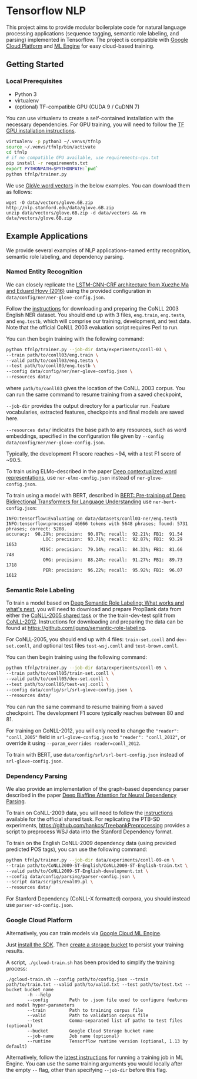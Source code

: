 # Tensorflow NLP

This project aims to provide modular boilerplate code for natural language processing applications 
(sequence tagging, semantic role labeling, and parsing) implemented in Tensorflow. 
The project is compatible with [Google Cloud Platform](https://cloud.google.com/) 
and [ML Engine](https://cloud.google.com/ml-engine/) for easy cloud-based training.

## Getting Started
### Local Prerequisites
* Python 3
* virtualenv
* (optional) TF-compatible GPU (CUDA 9 / CuDNN 7)

You can use virtualenv to create a self-contained installation with the necessary dependencies. 
For GPU training, you will need to follow the [TF GPU installation instructions](
https://www.tensorflow.org/install/install_linux#NVIDIARequirements).

```bash
virtualenv -p python3 ~/.venvs/tfnlp
source ~/.venvs/tfnlp/bin/activate
cd tfnlp
# if no compatible GPU available, use requirements-cpu.txt
pip install -r requirements.txt
export PYTHONPATH=$PYTHONPATH:`pwd`
python tfnlp/trainer.py
```

We use [GloVe word vectors](https://nlp.stanford.edu/projects/glove/) in the below examples.
You can download them as follows:
```
wget -O data/vectors/glove.6B.zip http://nlp.stanford.edu/data/glove.6B.zip
unzip data/vectors/glove.6B.zip -d data/vectors && rm data/vectors/glove.6B.zip
```


## Example Applications
We provide several examples of NLP applications–named entity recognition, semantic role labeling, 
and dependency parsing.

### Named Entity Recognition
We can closely replicate the 
[LSTM-CNN-CRF architecture from Xuezhe Ma and Eduard Hovy (2016)](
http://www.aclweb.org/anthology/P16-1101) 
using the provided configuration in `data/config/ner/ner-glove-config.json`.

Follow the [instructions](https://www.clips.uantwerpen.be/conll2003/ner/) 
for downloading and preparing the CoNLL 2003 English NER dataset.
You should end up with 3 files,
`eng.train`, `eng.testa`, and `eng.testb`, which will comprise our training, development, 
and test data. Note that the official CoNLL 2003 evaluation script requires Perl to run.

You can then begin training with the following command:
```bash
python tfnlp/trainer.py --job-dir data/experiments/conll-03 \
--train path/to/conll03/eng.train \
--valid path/to/conll03/eng.testa \
--test path/to/conll03/eng.testb \
--config data/config/ner/ner-glove-config.json \
--resources data/
```
where `path/to/conll03` gives the location of the CoNLL 2003 corpus.
You can run the same command to resume training from a saved checkpoint,


`--job-dir` provides the output directory for a particular run.
Feature vocabularies, extracted features, checkpoints and final models are saved here.

`--resources data/` indicates the base path to any resources, such as word embeddings, 
specified in the configuration file given by `--config data/config/ner/ner-glove-config.json`.

Typically, the development F1 score reaches ~94, with a test F1 score of ~90.5.

To train using ELMo–described in the paper 
[Deep contextualized word representations](https://arxiv.org/abs/1802.05365), 
use `ner-elmo-config.json` instead of `ner-glove-config.json`.

To train using a model with BERT, described in
[BERT: Pre-training of Deep Bidirectional Transformers for Language Understanding](https://arxiv.org/pdf/1810.04805.pdf)
use `ner-bert-config.json`:
```
INFO:tensorflow:Evaluating on data/datasets/conll03-ner/eng.testb
INFO:tensorflow:processed 46666 tokens with 5648 phrases; found: 5731 phrases; correct: 5208.
accuracy:  98.29%; precision:  90.87%; recall:  92.21%; FB1:  91.54
              LOC: precision:  93.71%; recall:  92.87%; FB1:  93.29  1653
             MISC: precision:  79.14%; recall:  84.33%; FB1:  81.66  748
              ORG: precision:  88.24%; recall:  91.27%; FB1:  89.73  1718
              PER: precision:  96.22%; recall:  95.92%; FB1:  96.07  1612
```

### Semantic Role Labeling
To train a model based on
[Deep Semantic Role Labeling: What works and what's next](
https://homes.cs.washington.edu/~luheng/files/acl2017_hllz.pdf), 
you will need to download and prepare PropBank data from either the 
[CoNLL-2005 shared task](http://www.lsi.upc.edu/~srlconll/soft.html) 
or the the train-dev-test split from [CoNLL-2012](http://cemantix.org/data/ontonotes.html).
Instructions for downloading and preparing the data can be found at 
https://github.com/jgung/semantic-role-labeling.

For CoNLL-2005, you should end up with 4 files: `train-set.conll` and `dev-set.conll`, 
and optional test files `test-wsj.conll` and `test-brown.conll`.

You can then begin training using the following command:
```bash
python tfnlp/trainer.py --job-dir data/experiments/conll-05 \
--train path/to/conll05/train-set.conll \
--valid path/to/conll05/dev-set.conll \
--test path/to/conll05/test-wsj.conll \
--config data/config/srl/srl-glove-config.json \
--resources data/
```
You can run the same command to resume training from a saved checkpoint. 
The development F1 score typically reaches between 80 and 81.

For training on CoNLL-2012, you will only need to change the `"reader": "conll_2005"` field in 
`srl-glove-config.json` to `"reader": "conll_2012"`, or override it using `--param_overrides reader=conll_2012`.

To train with BERT, use `data/config/srl/srl-bert-config.json` instead of `srl-glove-config.json`.

### Dependency Parsing
We also provide an implementation of the graph-based dependency parser described in the paper 
[Deep Biaffine Attention for Neural Dependency Parsing](https://arxiv.org/abs/1611.01734).

To train on CoNLL-2009 data, you will need to follow the 
[instructions](http://ufal.mff.cuni.cz/conll2009-st/train-dev-data.html) 
available for the official shared task. For replicating the PTB-SD experiments, 
https://github.com/hankcs/TreebankPreprocessing provides a script to preprocess WSJ data 
into the Stanford Dependency format.

To train on the English CoNLL-2009 dependency data (using provided predicted POS tags), 
you can use the following command:
```bash
python tfnlp/trainer.py --job-dir data/experiments/conll-09-en \
--train path/to/CoNLL2009-ST-English/CoNLL2009-ST-English-train.txt \
--valid path/to/CoNLL2009-ST-English-development.txt \
--config data/config/parsing/parser-config.json \
--script data/scripts/eval09.pl \
--resources data/
```
For Stanford Dependency (CoNLL-X formatted) corpora, you should instead use `parser-sd-config.json`.

### Google Cloud Platform
Alternatively, you can train models via [Google Cloud ML Engine](https://cloud.google.com/ml-engine/).

Just [install the SDK](https://cloud.google.com/sdk/install).
Then [create a storage bucket](https://cloud.google.com/storage/docs/creating-buckets)
to persist your training results.

A script, `./gcloud-train.sh` has been provided to simplify the training process:
```text
./gcloud-train.sh --config path/to/config.json --train path/to/train.txt --valid path/to/valid.txt --test path/to/test.txt --bucket bucket_name
        -h --help
        --config        Path to .json file used to configure features and model hyper-parameters
        --train         Path to training corpus file
        --valid         Path to validation corpus file
        --test          Comma-separated list of paths to test files (optional)
        --bucket        Google Cloud Storage bucket name
        --job-name      Job name (optional)
        --runtime       Tensorflow runtime version (optional, 1.13 by default)
```

Alternatively, follow the [latest instructions](
https://cloud.google.com/ml-engine/docs/tensorflow/training-jobs) 
for running a training job in ML Engine. You can use the same training arguments you would locally after the empty `--` flag, 
other than specifying `--job-dir` before this flag.